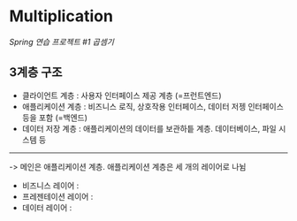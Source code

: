 # Multiplication

_Spring 연습 프로젝트 #1 곱셈기_

## 3계층 구조   
- 클라이언트 계층 : 사용자 인터페이스 제공 계층 (=프런트엔드)
- 애플리케이션 계층 : 비즈니스 로직, 상호작용 인터페이스, 데이터 저젱 인터페이스 등을 포함 (=백엔드)
- 데이터 저장 계층 : 애플리케이션의 데이터를 보관하틑 계층. 데이터베이스, 파일 시스템 등
---   
-> 메인은 애플리케이션 계층. 애플리케이션 계층은 세 개의 레이어로 나뉨
- 비즈니스 레이어 : 
- 프레젠테이션 레이어 :
- 데이터 레이어 :
